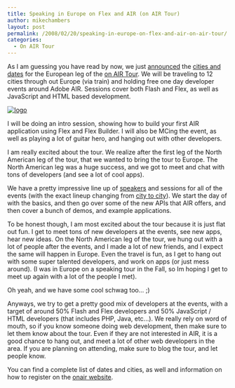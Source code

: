 ```yaml
---
title: Speaking in Europe on Flex and AIR (on AIR Tour)
author: mikechambers
layout: post
permalink: /2008/02/20/speaking-in-europe-on-flex-and-air-on-air-tour/
categories:
  - On AIR Tour
---
```



As I am guessing you have read by now, we just [announced][1] the [cities and dates][2] for the European leg of the [on AIR Tour][3]. We will be traveling to 12 cities through out Europe (via train) and holding free one day developer events around Adobe AIR. Sessions cover both Flash and Flex, as well as JavaScript and HTML based development.

[<img src="http://onair.adobe.com/images/branding.gif" alt="logo" border="0" />][3]

I will be doing an intro session, showing how to build your first AIR application using Flex and Flex Builder. I will also be MCing the event, as well as playing a lot of guitar hero, and hanging out with other developers.  
<!--more-->

  
I am really excited about the tour. We realize after the first leg of the North American leg of the tour, that we wanted to bring the tour to Europe. The North American leg was a huge success, and we got to meet and chat with tons of developers (and see a lot of cool apps).

We have a pretty impressive line up of [speakers][4] and sessions for all of the events (with the exact lineup changing from [city to city][2]). We start the day of with the basics, and then go over some of the new APIs that AIR offers, and then cover a bunch of demos, and example applications.

To be honest though, I am most excited about the tour because it is just flat out fun. I get to meet tons of new developers at the events, see new apps, hear new ideas. On the North American leg of the tour, we hung out with a lot of people after the events, and I made a lot of new friends, and I expect the same will happen in Europe. Even the travel is fun, as I get to hang out with some super talented developers, and work on apps (or just mess around). (I was in Europe on a speaking tour in the Fall, so Im hoping I get to meet up again with a lot of the people I met).

Oh yeah, and we have some cool schwag too... ;)

Anyways, we try to get a pretty good mix of developers at the events, with a target of around 50% Flash and Flex developers and 50% JavaScript / HTML developers (that includes PHP, Java, etc...). We really rely on word of mouth, so if you know someone doing web development, then make sure to let them know about the tour. Even if they are not interested in AIR, it is a good chance to hang out, and meet a lot of other web developers in the area. If you are planning on attending, make sure to blog the tour, and let people know.

You can find a complete list of dates and cities, as well and information on how to register on the [onair website][3].

 [1]: http://onair.adobe.com/blogs/tour/2008/02/19/on-air-tour-european-cities-and-dates/
 [2]: http://onair.adobe.com/schedule/
 [3]: http://onair.adobe.com
 [4]: http://onair.adobe.com/tour/